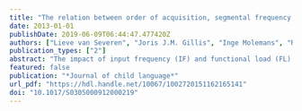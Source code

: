 ```yaml
---
title: "The relation between order of acquisition, segmental frequency and function : the case of word-initial consonants in Dutch"
date: 2013-01-01
publishDate: 2019-06-09T06:44:47.477420Z
authors: ["Lieve van Severen", "Joris J.M. Gillis", "Inge Molemans", "Renate van den Berg", "Sven De Maeyer", "Steven Gillis"]
publication_types: ["2"]
abstract: "The impact of input frequency (IF) and functional load (FL) of segments in the ambient language on the acquisition order of word-initial consonants is investigated. Several definitions of IF/FL are compared and implemented. The impact of IF/FL and their components are computed using a longitudinal corpus of interactions between thirty Dutch-speaking children (age range: 0;62;0) and their primary caretaker(s). The corpus study reveals significant correlations between IF/FL and acquisition order. The highest predictive values are found for the token frequency of segments, and for FL computed on minimally different word types in child-directed speech. Although IF and FL significantly correlate, they do have a different impact on the order of acquisition of word-initial consonants. When the impact of IF is partialed out, FL still has a significant correlation with acquisition order. The reverse is not true, suggesting that the acquisition of wordinitial consonants is mainly influenced by their discriminating function."
featured: false
publication: "*Journal of child language*"
url_pdf: "https://hdl.handle.net/10067/1002720151162165141"
doi: "10.1017/S0305000912000219"
---
```


